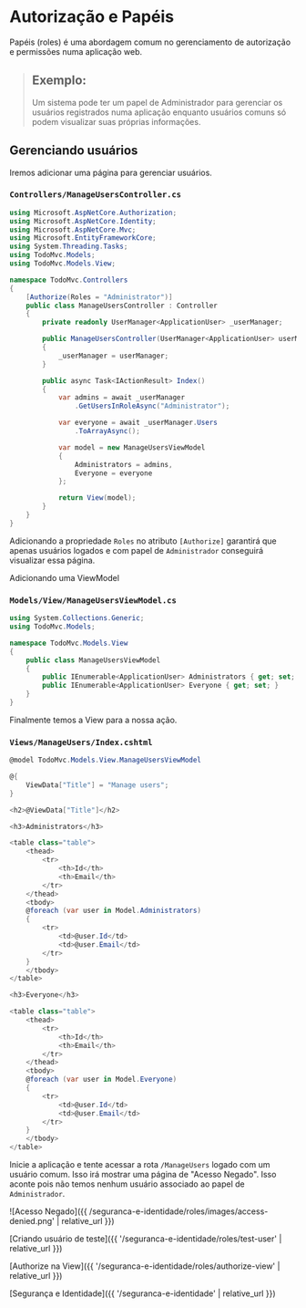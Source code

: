 # Autorização e Papéis

Papéis (roles) é uma abordagem comum no gerenciamento de autorização e permissões  numa aplicação web.

> ## Exemplo:
>
> Um sistema pode ter um papel de Administrador para gerenciar os usuários registrados numa aplicação
> enquanto usuários comuns só podem visualizar suas próprias informações.

## Gerenciando usuários

Iremos adicionar uma página para gerenciar usuários.

### `Controllers/ManageUsersController.cs`

```csharp
using Microsoft.AspNetCore.Authorization;
using Microsoft.AspNetCore.Identity;
using Microsoft.AspNetCore.Mvc;
using Microsoft.EntityFrameworkCore;
using System.Threading.Tasks;
using TodoMvc.Models;
using TodoMvc.Models.View;

namespace TodoMvc.Controllers
{
    [Authorize(Roles = "Administrator")]
    public class ManageUsersController : Controller
    {
        private readonly UserManager<ApplicationUser> _userManager;

        public ManageUsersController(UserManager<ApplicationUser> userManager)
        {
            _userManager = userManager;
        }

        public async Task<IActionResult> Index()
        {
            var admins = await _userManager
                .GetUsersInRoleAsync("Administrator");

            var everyone = await _userManager.Users
                .ToArrayAsync();

            var model = new ManageUsersViewModel
            {
                Administrators = admins,
                Everyone = everyone
            };

            return View(model);
        }
    }
}
```

Adicionando a propriedade `Roles` no atributo `[Authorize]` garantirá que apenas usuários logados e com papel de `Administrador` conseguirá visualizar essa página.

Adicionando uma ViewModel

### `Models/View/ManageUsersViewModel.cs`

```csharp
using System.Collections.Generic;
using TodoMvc.Models;

namespace TodoMvc.Models.View
{
    public class ManageUsersViewModel
    {
        public IEnumerable<ApplicationUser> Administrators { get; set; }
        public IEnumerable<ApplicationUser> Everyone { get; set; }
    }
}
```

Finalmente temos a View para a nossa ação.

### `Views/ManageUsers/Index.cshtml`

```csharp
@model TodoMvc.Models.View.ManageUsersViewModel

@{
    ViewData["Title"] = "Manage users";
}

<h2>@ViewData["Title"]</h2>

<h3>Administrators</h3>

<table class="table">
    <thead>
        <tr>
            <th>Id</th>
            <th>Email</th>
        </tr>
    </thead>
    <tbody>
    @foreach (var user in Model.Administrators)
    {
        <tr>
            <td>@user.Id</td>
            <td>@user.Email</td>
        </tr>
    }
    </tbody>
</table>

<h3>Everyone</h3>

<table class="table">
    <thead>
        <tr>
            <th>Id</th>
            <th>Email</th>
        </tr>
    </thead>
    <tbody>
    @foreach (var user in Model.Everyone)
    {
        <tr>
            <td>@user.Id</td>
            <td>@user.Email</td>
        </tr>
    }
    </tbody>
</table>
```

Inicie a aplicação e tente acessar a rota `/ManageUsers` logado com um usuário comum. Isso irá mostrar uma página de "Acesso Negado". Isso aconte pois não temos nenhum usuário associado ao papel de `Administrador`.

![Acesso Negado]({{ /seguranca-e-identidade/roles/images/access-denied.png' | relative_url }})

[Criando usuário de teste]({{ '/seguranca-e-identidade/roles/test-user' | relative_url }})

[Authorize na View]({{ '/seguranca-e-identidade/roles/authorize-view' | relative_url }})

[Segurança e Identidade]({{ '/seguranca-e-identidade' | relative_url }})
